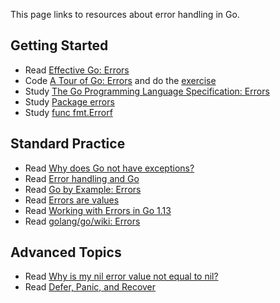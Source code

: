 This page links to resources about error handling in Go.

## Getting Started

- Read [Effective Go: Errors](https://golang.org/doc/effective_go.html#errors)
- Code [A Tour of Go: Errors](http://tour.golang.org/methods/19) and do the [exercise](http://tour.golang.org/methods/20)
- Study [The Go Programming Language Specification: Errors](http://golang.org/ref/spec#Errors.md)
- Study [Package errors](http://golang.org/pkg/errors/)
- Study [func fmt.Errorf](https://golang.org/pkg/fmt/#Errorf)

## Standard Practice

- Read [Why does Go not have exceptions?](http://golang.org/doc/faq#exceptions)
- Read [Error handling and Go](http://blog.golang.org/error-handling-and-go)
- Read [Go by Example: Errors](https://gobyexample.com/errors)
- Read [Errors are values](http://blog.golang.org/errors-are-values)
- Read [Working with Errors in Go 1.13](https://blog.golang.org/go1.13-errors)
- Read [golang/go/wiki: Errors](Errors.md)

## Advanced Topics

- Read [Why is my nil error value not equal to nil?](http://golang.org/doc/faq#nil_error)
- Read [Defer, Panic, and Recover](http://blog.golang.org/defer-panic-and-recover)
